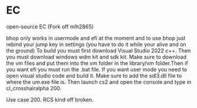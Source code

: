 # EC
open-source EC
(Fork off mlh2865)


bhop only works in usermode and efi at the moment and to use bhop just rebind your jump key in settings (you have to do it while your alive and on the ground)
To build you must first download Visual Studio 2022 c++. Then you must download windows wdm kit and sdk kit. Make sure to download the vm files and put them into the vm folder in the library/vm folder.Then if you want efi you must run the .bat file. If you want user mode you need to open visual studio code and build it. Make sure to add the sdl3.dll file to where the um.exe file is. Then launch cs2 and open the console and type in cl_crosshairalpha 200. 
 
Use case 200.
RCS kind off broken.
